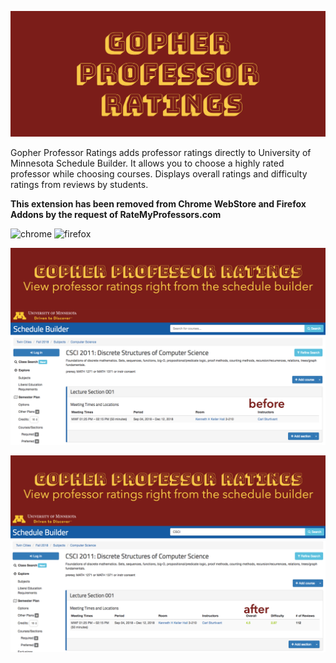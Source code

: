 ![Gopher Professor Ratings](https://github.com/aryasaatvik/GopherProfessorRatings/raw/master/images/marquee.png)

Gopher Professor Ratings adds professor ratings directly to University of Minnesota Schedule Builder. It allows you to choose a highly rated professor while choosing courses. Displays overall ratings and difficulty ratings from reviews by students.

**This extension has been removed from Chrome WebStore and Firefox Addons by the request of RateMyProfessors.com**

![chrome](https://developer.chrome.com/webstore/images/ChromeWebStore_BadgeWBorder_v2_206x58.png)
![firefox](https://addons.cdn.mozilla.net/static/img/addons-buttons/AMO-button_1.png)

![before](https://github.com/aryasaatvik/GopherProfessorRatings/raw/master/images/before.png)

![after](https://github.com/aryasaatvik/GopherProfessorRatings/raw/master/images/after.png)